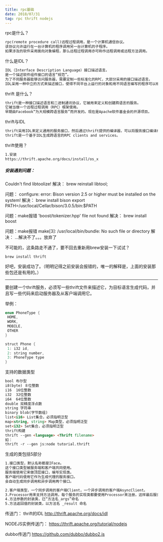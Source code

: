 ```yaml
---
title: rpc基础
date: 2018/07/31
tag: rpc thrift nodejs
---
```



rpc是什么？
```html
rpc(remote procedure call)远程过程调用，是一个计算机通信协议。
该协议允许运行在一台计算机的程序调用另一台计算机的子程序。
如果涉及的软件采用面向对象编程，那么远程过程调用亦可称作远程调用或远程方法调用。
```

什么是IDL？
```html
IDL（Interface Description Language）接口描述语言。
是一个描述软件组件接口的语言“规范”。
为了不同服务器能够访问服务器，需要定制一些标准化的RPC，大部分采用的接口描述语言。
IDL采用一种中立的方式来描述接口，使得不同平台上运行的对象和用不同语言编写的程序可以相互通信交流。
```

thrift 是什么？
```html
thrift是一种接口描述语言和二进制通讯协议，它被用来定义和创建跨语言的服务。
它被当做一个远程过程调用（RPC）框架使用。
早期由Facebook“为大规模跨语言服务”而开发的。现在是Apache软件基金会的开源项目。
```

thrift与IDL
```html
thrift采用IDL来定义通用的服务接口，然后通过thrift提供的编译器，可以将服务接口编译成不同语言编写的代码，通过这种方式来实现跨语言通信。
thrift是一个基于IDL生成跨语言的RPC clients and services。
```

thrift使用？
```html
1.安装
https://thrift.apache.org/docs/install/os_x
```

##### 安装遇到问题：
Couldn't find libtoolize!
解决：
brew reinstall libtool;

问题：
configure: error: Bison version 2.5 or higher must be installed on the system!
解决：
brew install bison
export PATH=/usr/local/Cellar/bison/3.0.5/bin:$PATH

问题：make报错
'boost/tokenizer.hpp' file not found
解决：
brew install boost

问题：make报错
make[3]: /usr/local/bin/bundle: No such file or directory
解决：
…解决不了。。。放弃了

不可能的，这条路走不通了，要不回去重新用brew安装一下试试？
```shell
brew install thrift
```

好吧，安装成功了。（明明记得之前安装会报错的，唯一的解释是，上面的安装那些包还是有用的。）

---

要创建一个thrift服务，必须写一些thrift文件来描述它，为目标语言生成代码，并且写一些代码来启动服务器及从客户端调用它。

举例：
```java
enum PhoneType {
 HOME,
 WORK,
 MOBILE,
 OTHER
}

struct Phone {
 1: i32 id,
 2: string number,
 3: PhoneType type
}
```

支持的数据类型
```html
bool 布尔型
i8(byte) ８位整数
i16  16位整数
i32  32位整数
i64  64位整数
double 双精度浮点数
string 字符串
binary blob(字节数组)
list<i16> List集合，必须指明泛型
map<string, string> Map类型，必须指明泛型
set<i32> Set集合，必须指明泛型 
thrift构建
thrift --gen <language> <Thrift filename>
如：
thrift -r --gen js:node tutorial.thrift
```

生成的类包括5部分
```html
1.接口类型，默认名称都是IFace。
这个接口类型被服务端和客户端共同使用。
服务端使用它来做顶层接口，编写实现类。
客户端代码使用它作为生成代理的服务接口。
会自动生成同步调用和异步调用两个接口。

2.客户端类型，一个同步调用的客户端Client，一个异步调用的客户端AsyncClient。
3.Processor用来支持方法调用，每个服务的实现类都要使用Processor来注册，这样最后服务端调用接口实现时能定位到具体的实现类。
4.方法参数的封装类，已“方法名_args”命名
5.方法返回值的封装类，以方法名 _result 命名
```





传送门：
thrift的IDL
http://thrift.apache.org/docs/idl

NODEJS实例传送门：
https://thrift.apache.org/tutorial/nodejs

dubbo传送门
https://github.com/dubbo/dubbo2.js